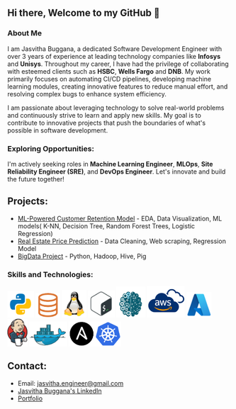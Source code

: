 ## Hi there, Welcome to my GitHub 👋 
### About Me
I am Jasvitha Buggana, a dedicated Software Development Engineer with over 3 years of experience at leading technology companies like **Infosys** and **Unisys**. Throughout my career, I have had the privilege of collaborating with esteemed clients such as **HSBC**, **Wells Fargo** and **DNB**. My work primarily focuses on automating CI/CD pipelines, developing machine learning modules, creating innovative features to reduce manual effort, and resolving complex bugs to enhance system efficiency.

I am passionate about leveraging technology to solve real-world problems and continuously strive to learn and apply new skills. My goal is to contribute to innovative projects that push the boundaries of what's possible in software development.

### Exploring Opportunities:
I'm actively seeking roles in **Machine Learning Engineer**, **MLOps**, **Site Reliability Engineer (SRE)**, and **DevOps Engineer**. Let's innovate and build the future together!

## Projects:
- [ML-Powered Customer Retention Model](https://github.com/jasvithaBuggana/Telecom-Customer-Churn-Prediction) - EDA, Data Visualization, ML models( K-NN, Decision Tree, Random Forest Trees, Logistic Regression)
- [Real Estate Price Prediction](https://github.com/jasvithaBuggana/Real-Estate-Price-Prediction-) - Data Cleaning, Web scraping, Regression Model
- [BigData Project](https://github.com/jasvithaBuggana/BigData-Project) - Python, Hadoop, Hive, Pig

### Skills and Technologies:
<img src="file.png" width="60"> <img src="SQL.png" width="55"> <img src="LINUX.png" width="55"> <img src="BASH.png" width="60"> <img src="ML1.png" width="65"> <img src="AWS.png" width="85"> <img src="AZ.png" width="57"> <img src="JK.png" width="45"> <img src="DOC.png" width="85"> <img src="AN.png" width="60"><img src="KBT.png" width="58">


## Contact: 
- Email: jasvitha.engineer@gmail.com
- [Jasvitha Buggana's LinkedIn](https://www.linkedin.com/in/jasvitha-buggana/)
- [Portfolio](https://jasvithabuggana.github.io/Portfolio/index.html)







<!--
**jasvithaBuggana/JasvithaBuggana** is a ✨ _special_ ✨ repository because its `README.md` (this file) appears on your GitHub profile.

Here are some ideas to get you started:

- 🔭 I’m currently working on ...
- 🌱 I’m currently learning ...
- 👯 I’m looking to collaborate on ...
- 🤔 I’m looking for help with ...
- 💬 Ask me about ...
- 📫 How to reach me: ...
- 😄 Pronouns: ...
- ⚡ Fun fact: ...
-->
